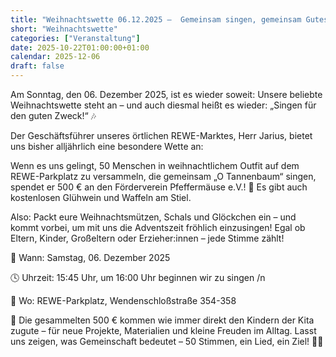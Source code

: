 ```yaml
---
title: "Weihnachtswette 06.12.2025 –  Gemeinsam singen, gemeinsam Gutes tun!"
short: "Weihnachtswette"
categories: ["Veranstaltung"]
date: 2025-10-22T01:00:00+01:00
calendar: 2025-12-06
draft: false
---
```


Am Sonntag, den 06. Dezember 2025, ist es wieder soweit: Unsere beliebte Weihnachtswette steht an – und auch diesmal heißt es wieder: „Singen für den guten Zweck!“ 🎶

Der Geschäftsführer unseres örtlichen REWE-Marktes, Herr Jarius, bietet uns bisher alljährlich eine besondere Wette an:

Wenn es uns gelingt, 50 Menschen in weihnachtlichem Outfit auf dem REWE-Parkplatz zu versammeln, die gemeinsam „O Tannenbaum“ singen, spendet er 500 € an den Förderverein Pfeffermäuse e.V.! 🌟
Es gibt auch kostenlosen Glühwein und Waffeln am Stiel.

Also: Packt eure Weihnachtsmützen, Schals und Glöckchen ein – und kommt vorbei, um mit uns die Adventszeit fröhlich einzusingen! Egal ob Eltern, Kinder, Großeltern oder Erzieher:innen – jede Stimme zählt!

📅 Wann: Samstag, 06. Dezember 2025

🕓 Uhrzeit: 15:45 Uhr, um 16:00 Uhr beginnen wir zu singen /n

📍 Wo: REWE-Parkplatz, Wendenschloßstraße 354-358

💛 Die gesammelten 500 € kommen wie immer direkt den Kindern der Kita zugute – für neue Projekte, Materialien und kleine Freuden im Alltag.
Lasst uns zeigen, was Gemeinschaft bedeutet – 50 Stimmen, ein Lied, ein Ziel! 🎵✨
